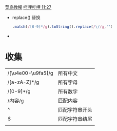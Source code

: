 [菜鸟教程](https://www.runoob.com/js/js-regexp.html)
[哔哩哔哩 11:27](https://www.bilibili.com/video/BV1YW411T7GX?p=86)

- replace() 替换

  ```js
  .match(/[0-9]*/g).toString().replace(/\//g,'')
  ```

- 

# 收集

|                    |                |
| ------------------ | -------------- |
| /[\u4e00-\u9fa5]/g | 所有中文       |
| /[a-zA-Z]*/g       | 所有字母       |
| /[0-9]*/g          | 所有数字       |
| /内容/g            | 匹配内容       |
| ^                  | 匹配字符串开头 |
| $                  | 匹配字符串结尾 |
|                    |                |


